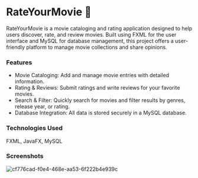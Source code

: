 # RateYourMovie 🎥
RateYourMovie is a movie cataloging and rating application designed to help users discover, rate, and review movies. Built using FXML for the user interface and MySQL for database management, this project offers a user-friendly platform to manage movie collections and share opinions.

### Features
- Movie Cataloging: Add and manage movie entries with detailed information.
- Rating & Reviews: Submit ratings and write reviews for your favorite movies.
- Search & Filter: Quickly search for movies and filter results by genres, release year, or rating.
- Database Integration: All data is stored securely in a MySQL database.

### Technologies Used
FXML, JavaFX, MySQL

### Screenshots
![cf776cad-f0e4-468e-aa53-6f222b4e939c](https://github.com/user-attachments/assets/c837d0fe-abcd-4b42-b0bf-a21caf3a9b29)
